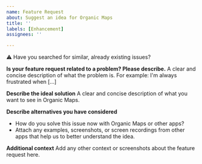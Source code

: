 ```yaml
---
name: Feature Request
about: Suggest an idea for Organic Maps
title: ''
labels: [Enhancement]
assignees: ''

---
```


⚠ Have you searched for similar, already existing issues?

**Is your feature request related to a problem? Please describe.**
A clear and concise description of what the problem is. For example:
I'm always frustrated when [...]


**Describe the ideal solution**
A clear and concise description of what you want to see in Organic Maps.


**Describe alternatives you have considered**
- How do you solve this issue now with Organic Maps or other apps?
- Attach any examples, screenshots, or screen recordings from other apps that help us to better understand the idea.


**Additional context**
Add any other context or screenshots about the feature request here.
